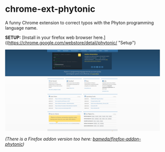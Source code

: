 # chrome-ext-phytonic

A funny Chrome extension to correct typos with the Phyton programming language name.

**SETUP:**  [Install in your firefox web browser here.]((https://chrome.google.com/webstore/detail/phytonic/  "Setup")

![Example in python.org](screenshot.png "Example in python.org")

*(There is a Firefox addon version too here: [bameda/firefox-addon-phytonic](https://github.com/bameda/firefox-addon-phytonic))*
